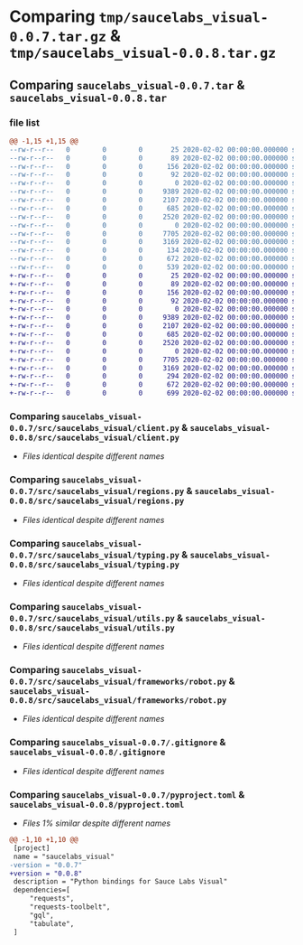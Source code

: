 # Comparing `tmp/saucelabs_visual-0.0.7.tar.gz` & `tmp/saucelabs_visual-0.0.8.tar.gz`

## Comparing `saucelabs_visual-0.0.7.tar` & `saucelabs_visual-0.0.8.tar`

### file list

```diff
@@ -1,15 +1,15 @@
--rw-r--r--   0        0        0       25 2020-02-02 00:00:00.000000 saucelabs_visual-0.0.7/requirements.txt
--rw-r--r--   0        0        0       89 2020-02-02 00:00:00.000000 saucelabs_visual-0.0.7/requirements/build.txt
--rw-r--r--   0        0        0      156 2020-02-02 00:00:00.000000 saucelabs_visual-0.0.7/requirements/dev.txt
--rw-r--r--   0        0        0       92 2020-02-02 00:00:00.000000 saucelabs_visual-0.0.7/requirements/user.txt
--rw-r--r--   0        0        0        0 2020-02-02 00:00:00.000000 saucelabs_visual-0.0.7/src/saucelabs_visual/__init__.py
--rw-r--r--   0        0        0     9389 2020-02-02 00:00:00.000000 saucelabs_visual-0.0.7/src/saucelabs_visual/client.py
--rw-r--r--   0        0        0     2107 2020-02-02 00:00:00.000000 saucelabs_visual-0.0.7/src/saucelabs_visual/regions.py
--rw-r--r--   0        0        0      685 2020-02-02 00:00:00.000000 saucelabs_visual-0.0.7/src/saucelabs_visual/typing.py
--rw-r--r--   0        0        0     2520 2020-02-02 00:00:00.000000 saucelabs_visual-0.0.7/src/saucelabs_visual/utils.py
--rw-r--r--   0        0        0        0 2020-02-02 00:00:00.000000 saucelabs_visual-0.0.7/src/saucelabs_visual/frameworks/__init__.py
--rw-r--r--   0        0        0     7705 2020-02-02 00:00:00.000000 saucelabs_visual-0.0.7/src/saucelabs_visual/frameworks/robot.py
--rw-r--r--   0        0        0     3169 2020-02-02 00:00:00.000000 saucelabs_visual-0.0.7/.gitignore
--rw-r--r--   0        0        0      134 2020-02-02 00:00:00.000000 saucelabs_visual-0.0.7/README.md
--rw-r--r--   0        0        0      672 2020-02-02 00:00:00.000000 saucelabs_visual-0.0.7/pyproject.toml
--rw-r--r--   0        0        0      539 2020-02-02 00:00:00.000000 saucelabs_visual-0.0.7/PKG-INFO
+-rw-r--r--   0        0        0       25 2020-02-02 00:00:00.000000 saucelabs_visual-0.0.8/requirements.txt
+-rw-r--r--   0        0        0       89 2020-02-02 00:00:00.000000 saucelabs_visual-0.0.8/requirements/build.txt
+-rw-r--r--   0        0        0      156 2020-02-02 00:00:00.000000 saucelabs_visual-0.0.8/requirements/dev.txt
+-rw-r--r--   0        0        0       92 2020-02-02 00:00:00.000000 saucelabs_visual-0.0.8/requirements/user.txt
+-rw-r--r--   0        0        0        0 2020-02-02 00:00:00.000000 saucelabs_visual-0.0.8/src/saucelabs_visual/__init__.py
+-rw-r--r--   0        0        0     9389 2020-02-02 00:00:00.000000 saucelabs_visual-0.0.8/src/saucelabs_visual/client.py
+-rw-r--r--   0        0        0     2107 2020-02-02 00:00:00.000000 saucelabs_visual-0.0.8/src/saucelabs_visual/regions.py
+-rw-r--r--   0        0        0      685 2020-02-02 00:00:00.000000 saucelabs_visual-0.0.8/src/saucelabs_visual/typing.py
+-rw-r--r--   0        0        0     2520 2020-02-02 00:00:00.000000 saucelabs_visual-0.0.8/src/saucelabs_visual/utils.py
+-rw-r--r--   0        0        0        0 2020-02-02 00:00:00.000000 saucelabs_visual-0.0.8/src/saucelabs_visual/frameworks/__init__.py
+-rw-r--r--   0        0        0     7705 2020-02-02 00:00:00.000000 saucelabs_visual-0.0.8/src/saucelabs_visual/frameworks/robot.py
+-rw-r--r--   0        0        0     3169 2020-02-02 00:00:00.000000 saucelabs_visual-0.0.8/.gitignore
+-rw-r--r--   0        0        0      294 2020-02-02 00:00:00.000000 saucelabs_visual-0.0.8/README.md
+-rw-r--r--   0        0        0      672 2020-02-02 00:00:00.000000 saucelabs_visual-0.0.8/pyproject.toml
+-rw-r--r--   0        0        0      699 2020-02-02 00:00:00.000000 saucelabs_visual-0.0.8/PKG-INFO
```

### Comparing `saucelabs_visual-0.0.7/src/saucelabs_visual/client.py` & `saucelabs_visual-0.0.8/src/saucelabs_visual/client.py`

 * *Files identical despite different names*

### Comparing `saucelabs_visual-0.0.7/src/saucelabs_visual/regions.py` & `saucelabs_visual-0.0.8/src/saucelabs_visual/regions.py`

 * *Files identical despite different names*

### Comparing `saucelabs_visual-0.0.7/src/saucelabs_visual/typing.py` & `saucelabs_visual-0.0.8/src/saucelabs_visual/typing.py`

 * *Files identical despite different names*

### Comparing `saucelabs_visual-0.0.7/src/saucelabs_visual/utils.py` & `saucelabs_visual-0.0.8/src/saucelabs_visual/utils.py`

 * *Files identical despite different names*

### Comparing `saucelabs_visual-0.0.7/src/saucelabs_visual/frameworks/robot.py` & `saucelabs_visual-0.0.8/src/saucelabs_visual/frameworks/robot.py`

 * *Files identical despite different names*

### Comparing `saucelabs_visual-0.0.7/.gitignore` & `saucelabs_visual-0.0.8/.gitignore`

 * *Files identical despite different names*

### Comparing `saucelabs_visual-0.0.7/pyproject.toml` & `saucelabs_visual-0.0.8/pyproject.toml`

 * *Files 1% similar despite different names*

```diff
@@ -1,10 +1,10 @@
 [project]
 name = "saucelabs_visual"
-version = "0.0.7"
+version = "0.0.8"
 description = "Python bindings for Sauce Labs Visual"
 dependencies=[
     "requests",
     "requests-toolbelt",
     "gql",
     "tabulate",
 ]
```

